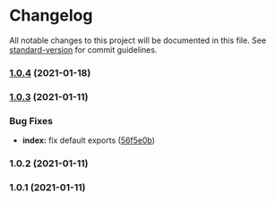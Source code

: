 # Changelog

All notable changes to this project will be documented in this file. See [standard-version](https://github.com/conventional-changelog/standard-version) for commit guidelines.

### [1.0.4](https://github.com/haikyuu/inertia-node-adapter/compare/v1.0.3...v1.0.4) (2021-01-18)

### [1.0.3](https://github.com/haikyuu/inertia-node-adapter/compare/v1.0.2...v1.0.3) (2021-01-11)


### Bug Fixes

* **index:** fix default exports ([56f5e0b](https://github.com/haikyuu/inertia-node-adapter/commit/56f5e0bea04a79e2bb1a5269af288c32488ba3db))

### 1.0.2 (2021-01-11)

### 1.0.1 (2021-01-11)
